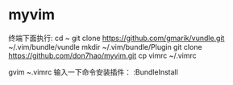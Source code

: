 # myvim
终端下面执行:
cd ~
git clone https://github.com/gmarik/vundle.git ~/.vim/bundle/vundle
mkdir ~/.vim/bundle/Plugin
git clone https://github.com/don7hao/myvim.git
cp vimrc ~/.vimrc

gvim ~.vimrc
输入一下命令安装插件：
:BundleInstall

